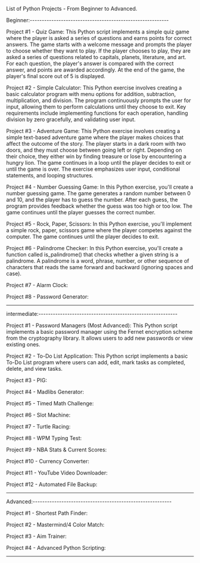 List of Python Projects - From Beginner to Advanced.

Beginner:----------------------------------------------------------

 Project #1 - Quiz Game:
    This Python script implements a simple quiz game where the player is asked a series of questions and earns points for correct answers. The game starts with a welcome message and prompts the player to choose whether they want to play. If the player chooses to play, they are asked a series of questions related to capitals, planets, literature, and art. For each question, the player's answer is compared with the correct answer, and points are awarded accordingly. At the end of the game, the player's final score out of 5 is displayed.


 Project #2 - Simple Calculator:
    This Python exercise involves creating a basic calculator program with menu options for addition, subtraction, multiplication, and division. The program continuously prompts the user for input, allowing them to perform calculations until they choose to exit. Key requirements include implementing functions for each operation, handling division by zero gracefully, and validating user input.


 Project #3 - Adventure Game:
    This Python exercise involves creating a simple text-based adventure game where the player makes choices that affect the outcome of the story. The player starts in a dark room with two doors, and they must choose between going left or right. Depending on their choice, they either win by finding treasure or lose by encountering a hungry lion. The game continues in a loop until the player decides to exit or until the game is over. The exercise emphasizes user input, conditional statements, and looping structures.


 Project #4 - Number Guessing Game:
    In this Python exercise, you'll create a number guessing game. The game generates a random number between 0 and 10, and the player has to guess the number. After each guess, the program provides feedback whether the guess was too high or too low. The game continues until the player guesses the correct number.


 Project #5 - Rock, Paper, Scissors:
    In this Python exercise, you'll implement a simple rock, paper, scissors game where the player competes against the computer. The game continues until the player decides to exit.


 Project #6 - Palindrome Checker:
    In this Python exercise, you'll create a function called is_palindrome() that checks whether a given string is a palindrome. A palindrome is a word, phrase, number, or other sequence of characters that reads the same forward and backward (ignoring spaces and case).

 Project #7 - Alarm Clock:
 
 Project #8 - Password Generator:
 
----------------------------------------------------------

intermediate:----------------------------------------------------------

 Project #1 - Password Managers (Most Advanced):
    This Python script implements a basic password manager using the Fernet encryption scheme from the cryptography library. It allows users to add new passwords or view existing ones.

 Project #2 - To-Do List Application:
    This Python script implements a basic To-Do List program where users can add, edit, mark tasks as completed, delete, and view tasks.

 Project #3 - PIG:
 
 Project #4 - Madlibs Generator:
 
 Project #5 - Timed Math Challenge:
 
 Project #6 - Slot Machine:
 
 Project #7 - Turtle Racing:
 
 Project #8 - WPM Typing Test:
 
 Project #9 - NBA Stats & Current Scores:
 
 Project #10 - Currency Converter:
 
 Project #11 - YouTube Video Downloader:
 
 Project #12 - Automated File Backup:

----------------------------------------------------------

Advanced:----------------------------------------------------------

 Project #1 - Shortest Path Finder:
 
 Project #2 - Mastermind/4 Color Match:
 
 Project #3 - Aim Trainer:
 
 Project #4 - Advanced Python Scripting:

----------------------------------------------------------
